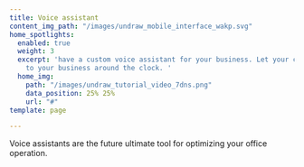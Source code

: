 ```yaml
---
title: Voice assistant
content_img_path: "/images/undraw_mobile_interface_wakp.svg"
home_spotlights:
  enabled: true
  weight: 3
  excerpt: 'have a custom voice assistant for your business. Let your clients talk
    to your business around the clock. '
  home_img:
    path: "/images/undraw_tutorial_video_7dns.png"
    data_position: 25% 25%
    url: "#"
template: page

---
```

Voice assistants are the future ultimate tool for optimizing your office operation.